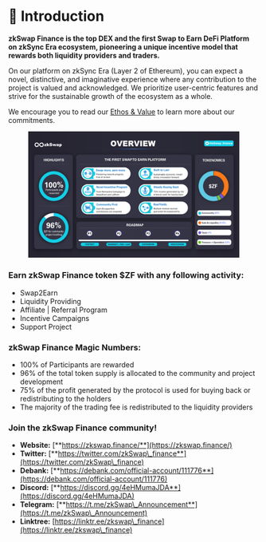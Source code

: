 # 👋 Introduction

**zkSwap Finance is the top DEX and the first Swap to Earn DeFi Platform on zkSync Era ecosystem, pioneering a unique incentive model that rewards both liquidity providers and traders.**

On our platform on zkSync Era (Layer 2 of Ethereum), you can expect a novel, distinctive, and imaginative experience where any contribution to the project is valued and acknowledged. We prioritize user-centric features and strive for the sustainable growth of the ecosystem as a whole.

We encourage you to read our [Ethos & Value](broken-reference) to learn more about our commitments.

<figure><img src=".gitbook/assets/overview.png" alt=""><figcaption></figcaption></figure>

### Earn zkSwap Finance token $ZF with any following activity:

* Swap2Earn
* Liquidity Providing
* Affiliate | Referral Program
* Incentive Campaigns
* Support Project

### zkSwap Finance Magic Numbers:

* 100% of Participants are rewarded
* 96% of the total token supply is allocated to the community and project development
* 75% of the profit generated by the protocol is used for buying back or redistributing to the holders&#x20;
* The majority of the trading fee is redistributed to the liquidity providers

### Join the zkSwap Finance community!

* **Website:** [**https://zkswap.finance/**](https://zkswap.finance/)
* **Twitter:** [**https://twitter.com/zkSwap\_finance**](https://twitter.com/zkSwap\_finance)
* **Debank:** [**https://debank.com/official-account/111776**](https://debank.com/official-account/111776)
* **Discord:** [**https://discord.gg/4eHMumaJDA**](https://discord.gg/4eHMumaJDA)
* **Telegram:** [**https://t.me/zkSwap\_Announcement**](https://t.me/zkSwap\_Announcement)
* **Linktree:** [https://linktr.ee/zkswap\_finance](https://linktr.ee/zkswap\_finance)

